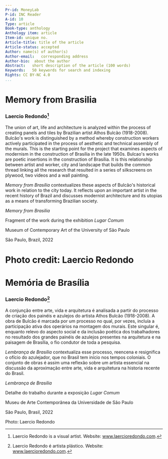 ```yaml
---
Pr-id: MoneyLab
P-id: INC Reader
A-id: 10
Type: article
Book-type: anthology
Anthology item: article
Item-id: unique no.
Article-title: title of the article
Article-status: accepted
Author: name(s) of author(s)
Author-email:   corresponding address
Author-bio:  about the author
Abstract:   short description of the article (100 words)
Keywords:   50 keywords for search and indexing
Rights: CC BY-NC 4.0
...
```



# Memory from Brasilia

### Laercio Redondo[^1]

The union of art, life and architecture is analyzed within the process
of creating panels and tiles by Brazilian artist Athos Bulcão
(1918-2008). Bulcão's work is distinguished by a method whereby
construction workers actively participated in the process of aesthetic
and technical assembly of the murals. This is the starting point for the
project that examines aspects of modernism in the construction of
Brasília in the late 1950s. Bulcao's works are poetic insertions in the
construction of Brasília. It is this relationship between artist and
worker, city and landscape that builds the common thread linking all the
research that resulted in a series of silkscreens on plywood, two videos
and a wall painting.

*Memory from Brasília* contextualizes these aspects of Bulcão's
historical work in relation to the city today. It reflects upon an
important artist in the recent history of Brazil and discusses modernist
architecture and its utopias as a means of transforming Brazilian
society.

*Memory from Brasilia*

Fragment of the work during the exhibition *Lugar Comum*

Museum of Contemporary Art of the University of São Paulo

São Paulo, Brazil, 2022

# Photo credit: Laercio Redondo

# Memória de Brasília

### Laercio Redondo[^2]

A conjunção entre arte, vida e arquitetura é analisada a partir do
processo de criação dos painéis e azulejos do artista Athos Bulcão
(1918-2008). A obra de Bulcão é marcada por um processo no qual, por
vezes, incluía a participação ativa dos operários na montagem dos
murais. Este singular é, enquanto relevo do aspecto social e da inclusão
poética dos trabalhadores no resultado dos grandes painéis de azulejos
presentes na arquitetura e na paisagem de Brasília, o fio condutor de
toda a pesquisa.

*Lembrança de Brasília* contextualiza esse processo, reencena e
resignifica o ofício do azulejador, que no Brasil tem início nos tempos
coloniais. O conjunto de obras é assim uma reflexão sobre um artista
essencial na discussão da aproximação entre arte, vida e arquitetura na
historia recente do Brasil.

*Lembrança de Brasília*

Detalhe do trabalho durante a exposição *Lugar Comum*

Museu de Arte Contemporânea da Universidade de São Paulo

São Paulo, Brasil, 2022

Photo: Laercio Redondo

[^1]: Laercio Redondo is a visual artist. Website:
    www.laercioredondo.com.

[^2]: Laercio Redondo é artista plástico. Website:
    www.laercioredondo.com.

